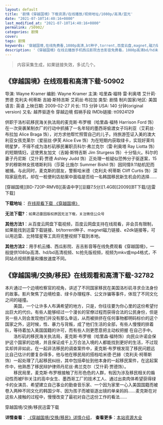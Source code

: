 ```yaml
---
layout: default
title: '剧情《穿越国境》下载资源/在线播放/视频地址/1080p/高清/蓝光'
date: "2021-07-10T14:40:16+0800"
last_modified_at: "2021-07-10T14:40:16+0800"
permalink: /50902/
categories: 剧情
cover:
tags: 剧情
keywords: '穿越国境,在线免费看,1080p高清,bt种子,torrent,百度云盘,magnet,磁力链,迅雷下载资源'
description: '《穿越国境》在线云播放手机西瓜影院吉吉影音免费看，1080p高清bd/hd未删减完整版和tc抢先枪版，mkv/mp4格式，附带bt/torrent种子、magnet/磁力链、百度云盘、网盘资源迅雷下载链接'
---
```


>内容采集生成，如果链接失效，多试几个。


## 《穿越国境》在线观看和高清下载-50902

导演: Wayne Kramer 编剧: Wayne Kramer 主演: 哈里森·福特 雷·利奥塔 艾什莉·贾德 克利夫·柯蒂斯 吉姆·斯特吉斯 艾莉丝·布拉加 类型: 剧情 制片国家/地区: 美国 语言: 英语 上映日期: 2009-02-27 片长: 113 分钟 USA: 140 分钟(original version) 又名: 越界驱逐令 穿越边境 假祸手段 IMDb链接: tt0924129

供职于洛杉矶移民海关执法局的麦克斯·布罗根（哈里森·福特 Harrison Ford 饰）在一次突袭某制衣厂的行动中抓捕了一名年轻的墨西哥偷渡女子玛利亚（艾莉丝·布拉加 Alice Braga 饰），对方求他帮忙照管自己的儿子。持旅游签证入美的澳大利亚女孩克莱尔（爱丽丝·伊芙 Alice Eve 饰）为在短期内获取绿卡，实现好莱坞明星梦，不得不成为洛杉矶移民署职员科尔·弗兰克尔（雷·利奥塔 Ray Liotta 饰）的短期情妇，这使男友加文（吉姆·斯特吉斯 Jim Sturgess 饰）十分恼火。科尔的妻子丹尼斯（艾什莉·贾德 Ashley Judd 饰）正处理一桩疑似恐怖分子驱逐案，15岁的穆斯林女孩塔斯利玛（莎莫·比施尔 Summer Bishil 饰）因同情9.11劫机犯而被捕。与此同时，麦克斯的朋友，警察哈米德（克利夫·柯蒂斯 Cliff Curtis 饰）深陷家庭危机，却在一桩便利店劫案中面临是否给一名韩国移民新生机会的选择……


[穿越国境][BD-720P-RMVB][英语中字][豆瓣7.5分][1.4GB][2009][BT下载/迅雷下载]

**下载地址**： [在线观看下载 《穿越国境》](https://www.btdx8.com/torrent/crossing_over_2009.html) 


**无法下载?**：`如果迅雷因版权原因无法下载，关注微信公众号 `

**其他方法1**：从百度云网盘下载视频，百度云网盘支持在线观看，非会员有限制，如果能找到迅雷下载链接、bt/torrent种子、magnet磁力链接、e2dk链接等，可以用迅雷、比特彗星等工具将完整视频下载到本地。

**其他方法2**：用手机云播、西瓜影院、吉吉影音等在线免费观看《穿越国境》，一般提供1080p高清、hd/bd高清视频、tc抢先版视频，视频为mkv或mp4格式，不同站点视频质量和播放速度不同。


## 《穿越国境/交换/移民》在线观看和高清下载-32782

本片通过一个边境检察官的视角，讲述了不同国家移民在美国洛杉矶寻求合法身份的故事。影片聚焦了边境检查、绿卡办理程序、公文诈骗等事件，体现了不同文化之间的碰撞。<br />　　美国，一个让许多人布满希望的地方，只是，你往往要为你心里的这份希望付出巨大的代价。有些人能够经过一个漫长的官僚过程而获得合法的公民身份，但是另一些人则会发现他们并没有那么幸运，从而被排挤在任何事物都明码标价的这个国家之外，这时候，性、暴力与背叛，成了他们生活的全部，有些人慢慢的排着队，等待着加入美国国籍的许可，而有些人则更愿意把主动权把握 在自己手中。<br />　　洛杉矶的移民海关执法局，麦克斯·布罗根（哈里森&middot;福特饰）向民众许诺会保护这个国家的边境，并且保证成千上万合法入境的人都能找到更好的生活，不过现实却并非如此，在一起非法移民的调查案件中，麦克斯&middot;布罗根发现了移民问题远比自己估计的要复杂得多，他与他在移民局的搭档哈米德·巴赫（克利夫·柯蒂斯饰）一起处理了几起移民纠纷，其中包括牵扯到他本身的一起移民案件，在这起案件中，他熟悉了移民辩护律师丹尼丝·弗兰克尔（艾什莉&middot;贾德饰）。<br />　　移民局里，麦克斯&middot;布罗根接触了形形色色的人群，有因为涉及移民相关的煽动性而被FBI关注的高中女生、墨西哥工厂的技术工人、通过出卖肉体希望获得绿卡的女演员、希望建立自己事业的勤奋音乐家、一个因为家里一心入美国国籍而被卷入两种不同文化的韩国少年、因为孩子而被驱逐出镜的单亲妈妈……麦克斯在对这些人接触的过程中，慢慢改变了最初对自己这份工作的看法&hellip;…


穿越国境/交换/移民迅雷下载

**详情查看**： [《穿越国境/交换/移民》详情介绍](/movie/32782/)， **查看更多**：[本站资源大全](/movie/t/all/)


